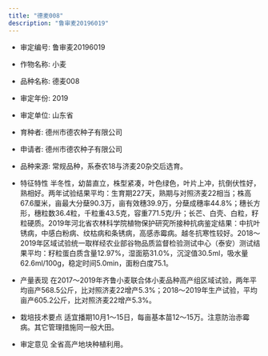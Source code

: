 ```yaml
---
title: "德麦008"
description: "鲁审麦20196019"
---
```

* 审定编号:  鲁审麦20196019

*  作物名称:  小麦

*  品种名称:  德麦008

*  审定年份:  2019

*  审定单位:  山东省

* 育种者:  德州市德农种子有限公司

*  申请者:  德州市德农种子有限公司

*  品种来源:  常规品种，系泰农18与济麦20杂交后选育。

*  特征特性
半冬性，幼苗直立，株型紧凑，叶色绿色，叶片上冲，抗倒伏性好，熟相好。两年试验结果平均：生育期227天，熟期与对照济麦22相当；株高67.6厘米，亩最大分蘖90.3万，亩有效穗39.9万，分蘖成穗率44.8%；穗长方形，穗粒数36.4粒，千粒重43.5克，容重771.5克/升；长芒、白壳、白粒，籽粒硬质。2019年河北省农林科学院植物保护研究所接种抗病鉴定结果：中抗叶锈病，中感白粉病、纹枯病和条锈病，高感赤霉病。越冬抗寒性较好。2018～2019年区域试验统一取样经农业部谷物品质监督检验测试中心（泰安）测试结果平均：籽粒蛋白质含量12.97%，湿面筋31.0%，沉淀值30.5ml，吸水量62.6ml/100g，稳定时间5.0min，面粉白度75.1。

*  产量表现
在2017～2019年齐鲁小麦联合体小麦品种高产组区域试验，两年平均亩产568.5公斤，比对照济麦22增产5.3%；2018～2019年生产试验，平均亩产605.2公斤，比对照济麦22增产5.3%。

*  栽培技术要点
适宜播期10月1～15日，每亩基本苗12～15万。注意防治赤霉病。其它管理措施同一般大田。

*  审定意见
全省高产地块种植利用。
